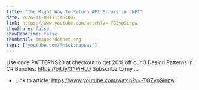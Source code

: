 ```yaml
---
title: "The Right Way To Return API Errors in .NET"
date: 2024-11-08T11:45:00Z
link: https://www.youtube.com/watch?v=-TGZypSinpw
showShare: false
showReadTime: false
thumbnail: images/dotnet.png
tags: ["youtube.com/@nickchapsas"]
---
```

Use code PATTERNS20 at checkout to get 20% off our 3 Design Patterns in C# Bundles: https://bit.ly/3YPiHLD Subscribe to my ...

- Link to article: https://www.youtube.com/watch?v=-TGZypSinpw
